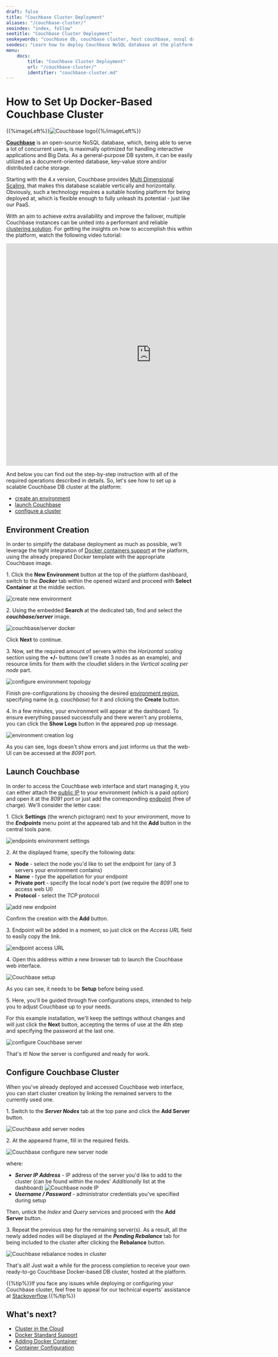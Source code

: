 ```yaml
---
draft: false
title: "Couchbase Cluster Deployment"
aliases: "/couchbase-cluster/"
seoindex: "index, follow"
seotitle: "Couchbase Cluster Deployment"
seokeywords: "couchbase db, couchbase cluster, host couchbase, nosql database, open-source database, couchbase docker, install couchbase, database cluster, configure couchbase, nosql cluster, nosql db"
seodesc: "Learn how to deploy Couchbase NoSQL database at the platform using Docker containers. Combine multiple Couchbase instances into a highly available DB cluster."
menu: 
    docs:
        title: "Couchbase Cluster Deployment"
        url: "/couchbase-cluster/"
        identifier: "couchbase-cluster.md"
---
```


# How to Set Up Docker-Based Couchbase Cluster

{{%imageLeft%}}![Couchbase logo](01-couchbase-logo.png){{%/imageLeft%}}

**[Couchbase](https://www.couchbase.com/)** is an open-source NoSQL database, which, being able to serve a lot of concurrent users, is maximally optimized for handling interactive applications and Big Data. As a general-purpose DB system, it can be easily utilized as a document-oriented database, key-value store and/or distributed cache storage.

Starting with the 4.x version, Couchbase provides [Multi Dimensional Scaling](https://docs.couchbase.com/server/current/introduction/intro.html), that makes this database scalable vertically and horizontally. Obviously, such a technology requires a suitable hosting platform for being deployed at, which is flexible enough to fully unleash its potential - just like our PaaS.

With an aim to achieve extra availability and improve the failover, multiple Couchbase instances can be united into a performant and reliable [clustering solution](/cluster-in-cloud/). For getting the insights on how to accomplish this within the platform, watch the following video tutorial:

<iframe class="wistia_embed" name="wistia_embed" src="https://fast.wistia.net/embed/iframe/h6i53wovrx?canonicalUrl=http%3A%2F%2Fblog.couchbase.com%2F2015%2Fdecember%2Fcouchbase-on-jelastic&canonicalTitle=Couchbase%20on%20Jelastic" allowtransparency="true" scrolling="no" frameborder="0" height="598" width="780"></iframe>

And below you can find out the step-by-step instruction with all of the required operations described in details. So, let's see how to set up a scalable Couchbase DB cluster at the platform:

* [create an environment](#environment-creation)
* [launch Couchbase](#launch-couchbase)
* [configure a cluster](#configure-couchbase-cluster)


## Environment Creation

In order to simplify the database deployment as much as possible, we'll leverage the tight integration of [Docker containers support](/dockers-overview/) at the platform, using the already prepared Docker template with the appropriate Couchbase image.

1\. Click the **New Environment** button at the top of the platform dashboard, switch to the ***Docker*** tab within the opened wizard and proceed with **Select Container** at the middle section.

![create new environment](02-create-new-environment.png)

2\. Using the embedded **Search** at the dedicated tab, find and select the ***couchbase/server*** image.

![couchbase/server docker](03-couchbase-server-docker.png)

Click **Next** to continue.

3\. Now, set the required amount of servers within the *Horizontal scaling* section using the **+/-** buttons (we'll create 3 nodes as an example), and resource limits for them with the cloudlet sliders in the *Vertical scaling per node* part.

![configure environment topology](04-configure-environment-topology.png)

Finish pre-configurations by choosing the desired [environment region](/environment-regions/), specifying name (e.g. *couchbase*) for it and clicking the **Create** button.

4\. In a few minutes, your environment will appear at the dashboard. To ensure everything passed successfully and there weren't any problems, you can click the **Show Logs** button in the appeared pop up message.

![environment creation log](05-environment-creation-log.png)

As you can see, logs doesn't show errors and just informs us that the web-UI can be accessed at the *8091* port.

## Launch Couchbase

In order to access the Couchbase web interface and start managing it, you can either attach the [public IP](/public-ip/) to your environment (which is a paid option) and open it at the *8091* port or just add the corresponding [endpoint](/endpoints/) (free of charge). We'll consider the letter case:

1\. Click **Settings** (the wrench pictogram) next to your environment, move to the ***Endpoints*** menu point at the appeared tab and hit the **Add** button in the central tools pane.

![endpoints environment settings](06-endpoints-environment-settings.png)

2\. At the displayed frame, specify the following data:

* **Node** - select the node you'd like to set the endpoint for (any of 3 servers your environment contains)
* **Name** - type the appellation for your endpoint
* **Private port** - specify the local node's port (we require the *8091* one to access web UI)
* **Protocol** - select the *TCP* protocol

![add new endpoint](07-add-new-endpoint.png)

Confirm the creation with the **Add** button.

3\. Endpoint will be added in a moment, so just click on the *Access URL* field to easily copy the link.

![endpoint access URL](08-endpoint-access-url.png)

4\. Open this address within a new browser tab to launch the Couchbase web interface.

![Couchbase setup](09-couchbase-setup.png)

As you can see, it needs to be **Setup** before being used.

5\. Here, you'll be guided through five configurations steps, intended to help you to adjust Couchbase up to your needs.

For this example installation, we'll keep the settings without changes and will just click the **Next** button, accepting the terms of use at the 4th step and specifying the password at the last one.

![configure Couchbase server](10-configure-couchbase-server.png)

That's it! Now the server is configured and ready for work.

## Configure Couchbase Cluster

When you've already deployed and accessed Couchbase web interface, you can start cluster creation by linking the remained servers to the currently used one.

1\. Switch to the ***Server Nodes*** tab at the top pane and click the **Add Server** button.

![Couchbase add server nodes](11-couchbase-add-server-nodes.png)

2\. At the appeared frame, fill in the required fields.

![Couchbase configure new server node](12-couchbase-configure-new-server-node.png)

where:

* ***Server IP Address*** - IP address of the server you'd like to add to the cluster (can be found within the nodes' *Additionally* list at the dashboard)
![Couchbase node IP](13-couchbase-node-ip.png)
* ***Username / Password*** - administrator credentials you've specified during setup

Then, untick the *Index* and *Query* services and proceed with the **Add Server** button.

3\. Repeat the previous step for the remaining server(s). As a result, all the newly added nodes will be displayed at the ***Pending Rebalance*** tab for being included to the cluster after clicking the **Rebalance** button.

![Couchbase rebalance nodes in cluster](14-couchbase-rebalance-nodes-in-cluster.png)

That's all! Just wait a while for the process completion to receive your own ready-to-go Couchbase Docker-based DB cluster, hosted at the platform.

{{%tip%}}If you face any issues while deploying or configuring your Couchbase cluster, feel free to appeal for our technical experts' assistance at [Stackoverflow](https://stackoverflow.com/questions/tagged/jelastic).{{%/tip%}}


## What's next?

* [Cluster in the Cloud](/cluster-in-cloud/)
* [Docker Standard Support](/dockers-overview/)
* [Adding Docker Container](/docker-container-deploy/)
* [Container Configuration](/container-configuration/)